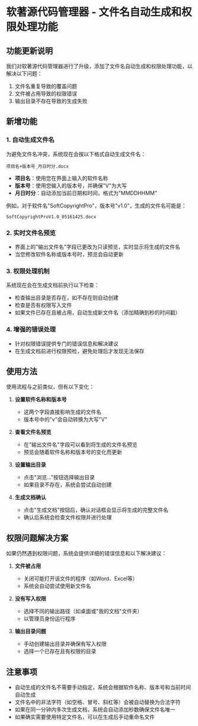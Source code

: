 # 软著源代码管理器 - 文件名自动生成和权限处理功能

## 功能更新说明

我们对软著源代码管理器进行了升级，添加了文件名自动生成和权限处理功能，以解决以下问题：
1. 文件名重复导致的覆盖问题
2. 文件被占用导致的权限错误
3. 输出目录不存在导致的生成失败

## 新增功能

### 1. 自动生成文件名

为避免文件名冲突，系统现在会按以下格式自动生成文件名：
```
项目名+版本号_月日时分.docx
```

- **项目名**：使用您在界面上输入的软件名称
- **版本号**：使用您输入的版本号，并确保"V"为大写
- **月日时分**：自动添加当前日期和时间，格式为"MMDDHHMM"

例如，对于软件名"SoftCopyrightPro"，版本号"v1.0"，生成的文件名可能是：
```
SoftCopyrightProV1.0_05161425.docx
```

### 2. 实时文件名预览

- 界面上的"输出文件名"字段已更改为只读预览，实时显示将生成的文件名
- 当您修改软件名称或版本号时，预览会自动更新

### 3. 权限处理机制

系统现在会在生成文档前执行以下检查：
- 检查输出目录是否存在，如不存在则自动创建
- 检查是否有权限写入文件
- 如果文件已存在且被占用，自动生成新文件名（添加精确到秒的时间戳）

### 4. 增强的错误处理

- 针对权限错误提供专门的错误信息和解决建议
- 在生成文档前进行权限预检，避免处理后才发现无法保存

## 使用方法

使用流程与之前类似，但有以下变化：

1. **设置软件名称和版本号**
   - 这两个字段直接影响生成的文件名
   - 版本号中的"v"会自动转换为大写"V"

2. **查看文件名预览**
   - 在"输出文件名"字段可以看到将生成的文件名预览
   - 预览会随着软件名称和版本号的变化而更新

3. **设置输出目录**
   - 点击"浏览..."按钮选择输出目录
   - 如果目录不存在，系统会尝试自动创建

4. **生成文档确认**
   - 点击"生成文档"按钮后，确认对话框会显示将生成的完整文件名
   - 确认后系统会检查文件权限并进行处理

## 权限问题解决方案

如果仍然遇到权限问题，系统会提供详细的错误信息和以下解决建议：

1. **文件被占用**
   - 关闭可能打开该文件的程序（如Word、Excel等）
   - 系统会自动尝试使用新文件名

2. **没有写入权限**
   - 选择不同的输出路径（如桌面或"我的文档"文件夹）
   - 以管理员身份运行程序

3. **输出目录问题**
   - 手动创建输出目录并确保有写入权限
   - 选择一个已存在且有权限的目录

## 注意事项

- 自动生成的文件名不需要手动指定，系统会根据软件名称、版本号和当前时间自动生成
- 文件名中的非法字符（如空格、冒号、斜杠等）会被自动替换为合法字符
- 如果在同一分钟内多次生成文档，系统会自动添加秒数确保文件名唯一
- 如果确实需要使用特定文件名，可以在生成后手动重命名文件 